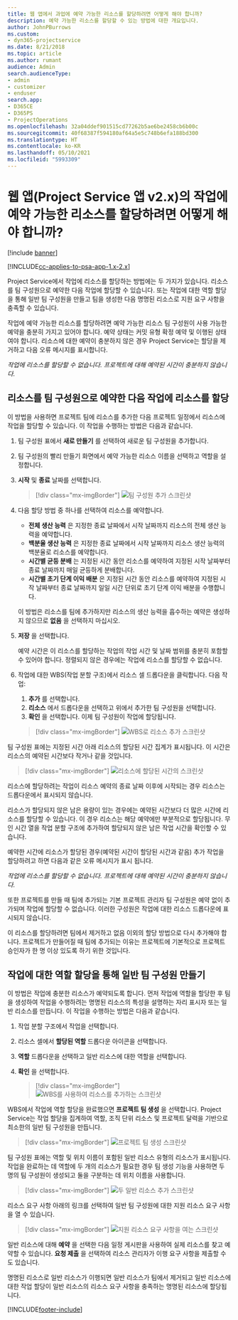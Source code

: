 ```yaml
---
title: 웹 앱에서 과업에 예약 가능한 리소스를 할당하려면 어떻게 해야 합니까?
description: 예약 가능한 리소스를 할당할 수 있는 방법에 대한 개요입니다.
author: JohnPBurrows
ms.custom:
- dyn365-projectservice
ms.date: 8/21/2018
ms.topic: article
ms.author: rumant
audience: Admin
search.audienceType:
- admin
- customizer
- enduser
search.app:
- D365CE
- D365PS
- ProjectOperations
ms.openlocfilehash: 32a04ddef901515cd77262b5ae6be2458cb6b00c
ms.sourcegitcommit: 40f68387f594180af64a5e5c748b6efa188bd300
ms.translationtype: HT
ms.contentlocale: ko-KR
ms.lasthandoff: 05/10/2021
ms.locfileid: "5993309"
---
```

# <a name="how-do-i-assign-a-bookable-resource-to-a-task-in-the-web-app-project-service-app-v2x"></a>웹 앱(Project Service 앱 v2.x)의 작업에 예약 가능한 리소스를 할당하려면 어떻게 해야 합니까?

[!include [banner](../includes/psa-now-project-operations.md)]

[!INCLUDE[cc-applies-to-psa-app-1.x-2.x](../includes/cc-applies-to-psa-app-1x-2x.md)]

Project Service에서 작업에 리소스를 할당하는 방법에는 두 가지가 있습니다. 리소스를 팀 구성원으로 예약한 다음 작업에 할당할 수 있습니다. 또는 작업에 대한 역할 할당을 통해 일반 팀 구성원을 만들고 팀을 생성한 다음 명명된 리소스로 지원 요구 사항을 충족할 수 있습니다.

작업에 예약 가능한 리소스를 할당하려면 예약 가능한 리소스 팀 구성원이 사용 가능한 예약을 충분히 가지고 있어야 합니다. 예약 상태는 커밋 유형 확정 예약 및 이행된 상태여야 합니다. 리소스에 대한 예약이 충분하지 않은 경우 Project Service는 할당을 제거하고 다음 오류 메시지를 표시합니다.

*작업에 리소스를 할당할 수 없습니다. 프로젝트에 대해 예약된 시간이 충분하지 않습니다.*

## <a name="book-a-resource-as-a-team-member-and-then-assign-the-resource-to-a-task"></a>리소스를 팀 구성원으로 예약한 다음 작업에 리소스를 할당

이 방법을 사용하면 프로젝트 팀에 리소스를 추가한 다음 프로젝트 일정에서 리소스에 작업을 할당할 수 있습니다. 이 작업을 수행하는 방법은 다음과 같습니다.
1.  팀 구성원 표에서 **새로 만들기** 를 선택하여 새로운 팀 구성원을 추가합니다.
2.  팀 구성원의 빨리 만들기 화면에서 예약 가능한 리소스 이름을 선택하고 역할을 설정합니다.
3.  **시작** 및 **종료** 날짜를 선택합니다.

    > [!div class="mx-imgBorder"] 
    > ![팀 구성원 추가 스크린샷](media/FAQ-Resources-to-Tasks2-1.png "팀 구성원 추가 스크린샷")
 
4.  다음 할당 방법 중 하나를 선택하여 리소스를 예약합니다.
    - **전체 생산 능력** 은 지정한 종료 날짜에서 시작 날짜까지 리소스의 전체 생산 능력을 예약합니다.
    - **백분율 생산 능력** 은 지정한 종료 날짜에서 시작 날짜까지 리소스 생산 능력의 백분율로 리소스를 예약합니다.
    - **시간별 균등 분배** 는 지정된 시간 동안 리소스를 예약하여 지정된 시작 날짜부터 종료 날짜까지 매일 균등하게 분배합니다.
    - **시간별 초기 단계 이익 배분** 은 지정된 시간 동안 리소스를 예약하여 지정된 시작 날짜부터 종료 날짜까지 일일 시간 단위로 초기 단계 이익 배분을 수행합니다.

    이 방법은 리소스를 팀에 추가하지만 리소스의 생산 능력을 흡수하는 예약은 생성하지 않으므로 **없음** 을 선택하지 마십시오.
5.  **저장** 을 선택합니다.

    예약 시간은 이 리소스를 할당하는 작업의 작업 시간 및 날짜 범위를 충분히 포함할 수 있어야 합니다. 정렬되지 않은 경우에는 작업에 리소스를 할당할 수 없습니다.

6.  작업에 대한 WBS(작업 분할 구조)에서 리소스 셀 드롭다운을 클릭합니다. 다음 작업: 

    1. **추가** 를 선택합니다.
    2. **리소스** 에서 드롭다운을 선택하고 위에서 추가한 팀 구성원을 선택합니다.
    3. **확인** 을 선택합니다. 이제 팀 구성원이 작업에 할당됩니다.

    > [!div class="mx-imgBorder"] 
    > ![WBS로 리소스 추가 스크린샷](media/FAQ-Resources-to-Tasks2-2.png "WBS로 리소스 추가 스크린샷")
 
팀 구성원 표에는 지정된 시간 아래 리소스의 할당된 시간 집계가 표시됩니다. 이 시간은 리소스의 예약된 시간보다 작거나 같을 것입니다. 

> [!div class="mx-imgBorder"] 
> ![리소스에 할당된 시간의 스크린샷](media/FAQ-Resources-to-Tasks2-3.png "리소스에 할당된 시간의 스크린샷")
 
리소스에 할당하려는 작업이 리소스 예약의 종료 날짜 이후에 시작되는 경우 리소스는 드롭다운에서 표시되지 않습니다.

리소스가 할당되지 않은 남은 용량이 있는 경우에는 예약된 시간보다 더 많은 시간에 리소스를 할당할 수 있습니다. 이 경우 리소스는 해당 예약에만 부분적으로 할당됩니다. 무인 시간 열을 작업 분할 구조에 추가하여 할당되지 않은 남은 작업 시간을 확인할 수 있습니다.

예약한 시간에 리소스가 할당된 경우(예약된 시간이 할당된 시간과 같음) 추가 작업을 할당하려고 하면 다음과 같은 오류 메시지가 표시 됩니다.

*작업에 리소스를 할당할 수 없습니다. 프로젝트에 대해 예약된 시간이 충분하지 않습니다.*

또한 프로젝트를 만들 때 팀에 추가되는 기본 프로젝트 관리자 팀 구성원은 예약 없이 추가되며 작업에 할당할 수 없습니다. 이러한 구성원은 작업에 대한 리소스 드롭다운에 표시되지 않습니다.

이 리소스를 할당하려면 팀에서 제거하고 없음 이외의 할당 방법으로 다시 추가해야 합니다. 프로젝트가 만들어질 때 팀에 추가되는 이유는 프로젝트에 기본적으로 프로젝트 승인자가 한 명 이상 있도록 하기 위한 것입니다.

## <a name="create-a-generic-team-member-through-role-assignment-on-tasks"></a>작업에 대한 역할 할당을 통해 일반 팀 구성원 만들기

이 방법은 작업에 충분한 리소스가 예약되도록 합니다. 먼저 작업에 역할을 할당한 후 팀을 생성하여 작업을 수행하려는 명명된 리소스의 특성을 설명하는 자리 표시자 또는 일반 리소스를 만듭니다. 이 작업을 수행하는 방법은 다음과 같습니다.

1. 작업 분할 구조에서 작업을 선택합니다.
2. 리소스 셀에서 **할당된 역할** 드롭다운 아이콘을 선택합니다.
3. **역할** 드롭다운을 선택하고 일반 리소스에 대한 역할을 선택합니다.
4. **확인** 을 선택합니다.

    > [!div class="mx-imgBorder"] 
    > ![WBS를 사용하여 리소스를 추가하는 스크린샷](media/FAQ-Resources-to-Tasks2-4.png "WBS를 사용하여 리소스를 추가하는 스크린샷")
 
WBS에서 작업에 역할 할당을 완료했으면 **프로젝트 팀 생성** 을 선택합니다. Project Service는 작업 할당을 집계하여 역할, 조직 단위 리소스 및 프로젝트 달력을 기반으로 최소한의 일반 팀 구성원을 만듭니다.

> [!div class="mx-imgBorder"] 
> ![프로젝트 팀 생성 스크린샷](media/FAQ-Resources-to-Tasks2-5.png "프로젝트 팀 생성 스크린샷")
 
팀 구성원 표에는 역할 및 위치 이름이 포함된 일반 리소스 유형의 리소스가 표시됩니다. 작업을 완료하는 데 역할에 두 개의 리소스가 필요한 경우 팀 생성 기능을 사용하면 두 명의 팀 구성원이 생성되고 둘을 구분하는 데 위치 이름을 사용합니다.

> [!div class="mx-imgBorder"] 
> ![두 일반 리소스 추가 스크린샷](media/FAQ-Resources-to-Tasks2-6.png "두 일반 리소스 추가 스크린샷")
 
리소스 요구 사항 아래의 링크를 선택하여 일반 팀 구성원에 대한 지원 리소스 요구 사항을 열 수 있습니다.

> [!div class="mx-imgBorder"] 
> ![지원 리소스 요구 사항을 여는 스크린샷](media/FAQ-Resources-to-Tasks2-7.png "지원 리소스 요구 사항을 여는 스크린샷")

일반 리소스에 대해 **예약** 을 선택한 다음 일정 게시판을 사용하여 실제 리소스를 찾고 예약할 수 있습니다. **요청 제출** 을 선택하여 리소스 관리자가 이행 요구 사항을 제출할 수도 있습니다.

명명된 리소스로 일반 리소스가 이행되면 일반 리소스가 팀에서 제거되고 일반 리소스에 대한 작업 할당이 일반 리소스의 리소스 요구 사항을 충족하는 명명된 리소스에 할당됩니다.
 



[!INCLUDE[footer-include](../includes/footer-banner.md)]